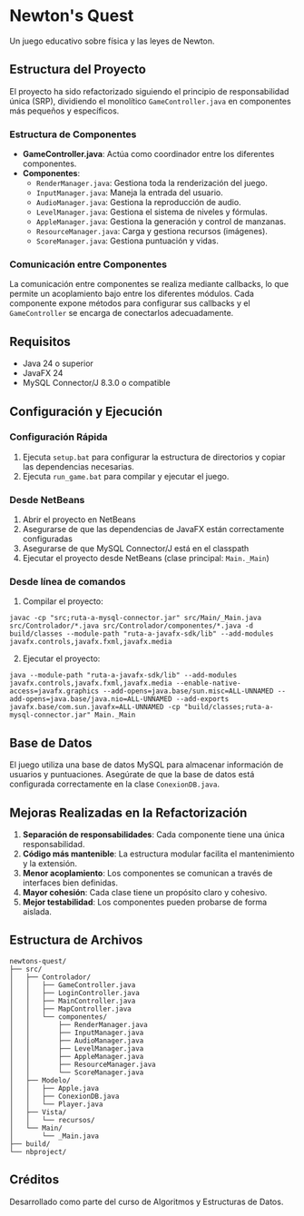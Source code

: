 # Newton's Quest

Un juego educativo sobre física y las leyes de Newton.

## Estructura del Proyecto

El proyecto ha sido refactorizado siguiendo el principio de responsabilidad única (SRP), dividiendo el monolítico `GameController.java` en componentes más pequeños y específicos.

### Estructura de Componentes

- **GameController.java**: Actúa como coordinador entre los diferentes componentes.
- **Componentes**:
  - `RenderManager.java`: Gestiona toda la renderización del juego.
  - `InputManager.java`: Maneja la entrada del usuario.
  - `AudioManager.java`: Gestiona la reproducción de audio.
  - `LevelManager.java`: Gestiona el sistema de niveles y fórmulas.
  - `AppleManager.java`: Gestiona la generación y control de manzanas.
  - `ResourceManager.java`: Carga y gestiona recursos (imágenes).
  - `ScoreManager.java`: Gestiona puntuación y vidas.

### Comunicación entre Componentes

La comunicación entre componentes se realiza mediante callbacks, lo que permite un acoplamiento bajo entre los diferentes módulos. Cada componente expone métodos para configurar sus callbacks y el `GameController` se encarga de conectarlos adecuadamente.

## Requisitos

- Java 24 o superior
- JavaFX 24
- MySQL Connector/J 8.3.0 o compatible

## Configuración y Ejecución

### Configuración Rápida

1. Ejecuta `setup.bat` para configurar la estructura de directorios y copiar las dependencias necesarias.
2. Ejecuta `run_game.bat` para compilar y ejecutar el juego.

### Desde NetBeans

1. Abrir el proyecto en NetBeans
2. Asegurarse de que las dependencias de JavaFX están correctamente configuradas
3. Asegurarse de que MySQL Connector/J está en el classpath
4. Ejecutar el proyecto desde NetBeans (clase principal: `Main._Main`)

### Desde línea de comandos

1. Compilar el proyecto:

```
javac -cp "src;ruta-a-mysql-connector.jar" src/Main/_Main.java src/Controlador/*.java src/Controlador/componentes/*.java -d build/classes --module-path "ruta-a-javafx-sdk/lib" --add-modules javafx.controls,javafx.fxml,javafx.media
```

2. Ejecutar el proyecto:

```
java --module-path "ruta-a-javafx-sdk/lib" --add-modules javafx.controls,javafx.fxml,javafx.media --enable-native-access=javafx.graphics --add-opens=java.base/sun.misc=ALL-UNNAMED --add-opens=java.base/java.nio=ALL-UNNAMED --add-exports javafx.base/com.sun.javafx=ALL-UNNAMED -cp "build/classes;ruta-a-mysql-connector.jar" Main._Main
```

## Base de Datos

El juego utiliza una base de datos MySQL para almacenar información de usuarios y puntuaciones. Asegúrate de que la base de datos está configurada correctamente en la clase `ConexionDB.java`.

## Mejoras Realizadas en la Refactorización

1. **Separación de responsabilidades**: Cada componente tiene una única responsabilidad.
2. **Código más mantenible**: La estructura modular facilita el mantenimiento y la extensión.
3. **Menor acoplamiento**: Los componentes se comunican a través de interfaces bien definidas.
4. **Mayor cohesión**: Cada clase tiene un propósito claro y cohesivo.
5. **Mejor testabilidad**: Los componentes pueden probarse de forma aislada.

## Estructura de Archivos

```
newtons-quest/
├── src/
│   ├── Controlador/
│   │   ├── GameController.java
│   │   ├── LoginController.java
│   │   ├── MainController.java
│   │   ├── MapController.java
│   │   └── componentes/
│   │       ├── RenderManager.java
│   │       ├── InputManager.java
│   │       ├── AudioManager.java
│   │       ├── LevelManager.java
│   │       ├── AppleManager.java
│   │       ├── ResourceManager.java
│   │       └── ScoreManager.java
│   ├── Modelo/
│   │   ├── Apple.java
│   │   ├── ConexionDB.java
│   │   └── Player.java
│   ├── Vista/
│   │   └── recursos/
│   └── Main/
│       └── _Main.java
├── build/
└── nbproject/
```

## Créditos

Desarrollado como parte del curso de Algoritmos y Estructuras de Datos.
